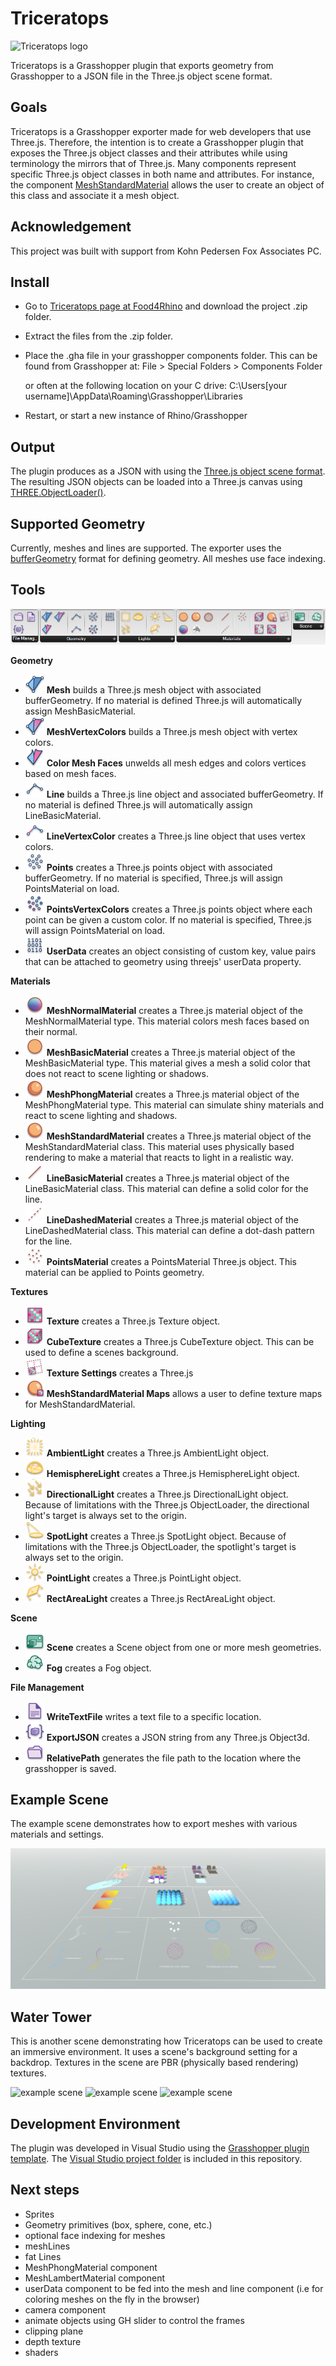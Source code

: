# Triceratops

![Triceratops logo](assets/triceratops-logo-medium.png)

Triceratops is a Grasshopper plugin that exports geometry from Grasshopper to a JSON file in the Three.js object scene format.

## Goals

Triceratops is a Grasshopper exporter made for web developers that use Three.js. Therefore, the intention is to create a Grasshopper plugin that exposes the Three.js object classes and their attributes while using terminology the mirrors that of Three.js. Many components represent specific Three.js object classes in both name and attributes. For instance, the component [MeshStandardMaterial](https://threejs.org/docs/#api/en/materials/MeshStandardMaterial) allows the user to create an object of this class and associate it a mesh object.

## Acknowledgement
This project was built with support from Kohn Pedersen Fox Associates PC.

## Install

* Go to [Triceratops page at Food4Rhino](https://www.food4rhino.com/app/triceratops) and download the project .zip folder.
* Extract the files from the .zip folder.
* Place the .gha file in your grasshopper components folder. This can be found from Grasshopper at:
  File > Special Folders > Components Folder

  or often at the following location on your C drive:
  C:\Users\[your username]\AppData\Roaming\Grasshopper\Libraries
* Restart, or start a new instance of Rhino/Grasshopper

## Output

The plugin produces as a JSON with using the [Three.js object scene format](https://github.com/mrdoob/three.js/wiki/JSON-Object-Scene-format-4). The resulting JSON objects can be loaded into a Three.js canvas using [THREE.ObjectLoader()](https://threejs.org/docs/#api/en/loaders/ObjectLoader).

## Supported Geometry

Currently, meshes and lines are supported. The exporter uses the [bufferGeometry](https://threejs.org/docs/#api/en/core/BufferGeometry) format for defining geometry. All meshes use face indexing.

## Tools

![Triceratops menu](assets/triceratops_panel.png)

**Geometry**
* ![Mesh](assets/Tri_Mesh.png) **Mesh** builds a Three.js mesh object with associated bufferGeometry. If no material is defined Three.js will automatically assign MeshBasicMaterial.
* ![MeshVertexColors](assets/Tri_MeshVertexColors.png) **MeshVertexColors** builds a Three.js mesh object with vertex colors.
* ![MeshColorFaces](assets/Tri_MeshColorFaces.png) **Color Mesh Faces** unwelds all mesh edges and colors vertices based on mesh faces.
* ![Line](assets/Tri_Line.png) **Line** builds a Three.js line object and associated bufferGeometry. If no material is defined Three.js will automatically assign LineBasicMaterial.
* ![LineVertexColors](assets/Tri_LineVertexColors.png) **LineVertexColor**  creates a Three.js line object that uses vertex colors.
* ![Points](assets/Tri_Points.png) **Points** creates a Three.js points object with associated bufferGeometry. If no material is specified, Three.js will assign PointsMaterial on load.
* ![Points](assets/Tri_PointsVertexColors.png) **PointsVertexColors** creates a Three.js points object where each point can be given a custom color. If no material is specified, Three.js will assign PointsMaterial on load.
* ![UserData](assets/Tri_UserData.png) **UserData** creates an object consisting of custom key, value pairs that can be attached to geometry using threejs' userData property.

**Materials**
* ![MeshNormalMaterial](assets/Tri_MeshNormalMaterial.png) **MeshNormalMaterial** creates a Three.js material object of the MeshNormalMaterial type. This material colors mesh faces based on their normal.
* ![MeshBasicMaterial](assets/Tri_MeshBasicMaterial.png) **MeshBasicMaterial** creates a Three.js material object of the MeshBasicMaterial type. This material gives a mesh a solid color that does not react to scene lighting or shadows.
* ![MeshPhongMaterial](assets/Tri_MeshPhongMaterial.png) **MeshPhongMaterial** creates a Three.js material object of the MeshPhongMaterial type. This material can simulate shiny materials and react to scene lighting and shadows.
* ![MeshStandardMaterial](assets/Tri_MeshStandardMaterial.png) **MeshStandardMaterial** creates a Three.js material object of the MeshStandardMaterial class. This material uses physically based rendering to make a material that reacts to light in a realistic way.
* ![LineBasicMaterial](assets/Tri_LineBasicMaterial.png) **LineBasicMaterial** creates a Three.js material object of the LineBasicMaterial class. This material can define a solid color for the line.
* ![LineDashedMaterial](assets/Tri_LineDashedMaterial.png) **LineDashedMaterial** creates a Three.js material object of the LineDashedMaterial class. This material can define a dot-dash pattern for the line.
* ![PointsMaterial](assets/Tri_PointsMaterial.png) **PointsMaterial** creates a PointsMaterial Three.js object. This material can be applied to Points geometry.

**Textures**
* ![Texture](assets/Tri_Texture.png) **Texture** creates a Three.js Texture object.
* ![CubeTexture](assets/Tri_CubeTexture.png) **CubeTexture** creates a Three.js CubeTexture object. This can be used to define a scenes background.
* ![TextureSettings](assets/Tri_TextureSettings.png) **Texture Settings** creates a Three.js
* ![MeshStandardMaterialMaps](assets/Tri_MeshStandardMaterialMaps.png) **MeshStandardMaterial Maps** allows a user to define texture maps for MeshStandardMaterial.

**Lighting**
* ![AmbientLight](assets/Tri_AmbientLight.png) **AmbientLight** creates a Three.js AmbientLight object.
* ![HemisphereLight](assets/Tri_HemisphereLight.png) **HemisphereLight** creates a Three.js HemisphereLight object.
* ![DirectionalLight](assets/Tri_DirectionalLight.png) **DirectionalLight** creates a Three.js DirectionalLight object. Because of limitations with the Three.js ObjectLoader, the directional light's target is always set to the origin.
* ![SpotLight](assets/Tri_SpotLight.png) **SpotLight** creates a Three.js SpotLight object. Because of limitations with the Three.js ObjectLoader, the spotlight's target is always set to the origin.
* ![PointLight](assets/Tri_PointLight.png) **PointLight** creates a Three.js PointLight object.
* ![RectAreaLight](assets/Tri_RectAreaLight.png) **RectAreaLight** creates a Three.js RectAreaLight object.

**Scene**
* ![Scene](assets/Tri_Scene.png) **Scene** creates a Scene object from one or more mesh geometries.
* ![Scene](assets/Tri_Fog.png) **Fog** creates a Fog object.

**File Management**
* ![WriteTextFile](assets/Tri_TextFile.png) **WriteTextFile** writes a text file to a specific location.
* ![ExportJSON](assets/Tri_ExportJSON.png) **ExportJSON** creates a JSON string from any Three.js Object3d.
* ![RelativePath](assets/Tri_RelativePath.png) **RelativePath** generates the file path to the location where the grasshopper is saved.

## Example Scene

The example scene demonstrates how to export meshes with various materials and settings.

![example scene](assets/example_scene_0.png)

## Water Tower

This is another scene demonstrating how Triceratops can be used to create an immersive environment. It uses a scene's background setting for a backdrop. Textures in the scene are PBR (physically based rendering) textures.

![example scene](assets/water_tower_0.png)
![example scene](assets/water_tower_1.png)
![example scene](assets/water_tower_2.png)

## Development Environment

The plugin was developed in Visual Studio using the [Grasshopper plugin template](https://marketplace.visualstudio.com/items?itemName=McNeel.GrasshopperAssemblyforv6). The [Visual Studio project folder](https://github.com/meliharvey/Triceratops/tree/master/threejs-exporter) is included in this repository.

## Next steps
* Sprites
* Geometry primitives (box, sphere, cone, etc.)
* optional face indexing for meshes
* meshLines
* fat Lines
* MeshPhongMaterial component
* MeshLambertMaterial component
* userData component to be fed into the mesh and line component (i.e for coloring meshes on the fly in the browser)
* camera component
* animate objects using GH slider to control the frames
* clipping plane
* depth texture
* shaders
